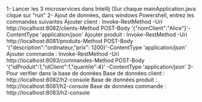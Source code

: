 1- Lancer les 3 microservices dans IntellIj (Sur chaque mainApplication.java clique sur "run"
2- Ajout de données, dans windows Powershell, entrez les commandes suivantes
    Ajouter client  :   Invoke-RestMethod -Uri http://localhost:8082/clients-Method POST-Body '{"nomClient":"Alice"}'-ContentType 'application/json'
    Ajouter produit : Invoke-RestMethod -Uri http://localhost:8081/produits-Method POST-Body '{"description":"ordinateur,"prix": 1200}'-ContentType 'application/json'
    Ajouter commande : Invoke-RestMethod -Uri http://localhost:8083/commandes-Method POST-Body '{"idProduit":1,"idClient":1,"quantite":4}' -ContentType 'application/json'
3- Pour verifier dans la base de données 
    Base de données client : http://localhost:8082/h2-console
    Base de données produit : http://localhost:8081/h2-console
    Base de données commande : http://localhost:8083/h2-console
    
